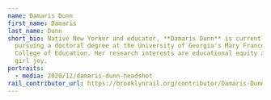 ```yaml
---
name: Damaris Dunn
first_name: Damaris
last_name: Dunn
short_bio: Native New Yorker and educator, **Damaris Dunn** is currently
  pursuing a doctoral degree at the University of Georgia's Mary Frances Early
  College of Education. Her research interests are educational equity and Black
  girl joy.
portraits:
  - media: 2020/12/damaris-dunn-headshot
rail_contributor_url: https://brooklynrail.org/contributor/Damaris-Dunn
---
```

